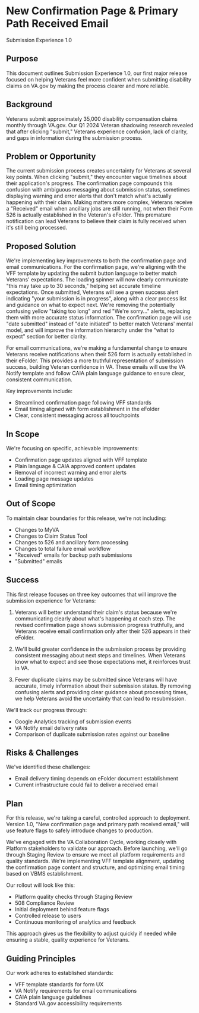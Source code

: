 # New Confirmation Page & Primary Path Received Email
Submission Experience 1.0


## Purpose
This document outlines Submission Experience 1.0, our first major release focused on helping Veterans feel more confident when submitting disability claims on VA.gov by making the process clearer and more reliable.


## Background
Veterans submit approximately 35,000 disability compensation claims monthly through VA.gov. Our Q1 2024 Veteran shadowing research revealed that after clicking "submit," Veterans experience confusion, lack of clarity, and gaps in information during the submission process.


## Problem or Opportunity
The current submission process creates uncertainty for Veterans at several key points. When clicking "submit," they encounter vague timelines about their application's progress. The confirmation page compounds this confusion with ambiguous messaging about submission status, sometimes displaying warning and error alerts that don't match what's actually happening with their claim. Making matters more complex, Veterans receive a "Received" email when ancillary jobs are still running, not when their Form 526 is actually established in the Veteran's eFolder. This premature notification can lead Veterans to believe their claim is fully received when it's still being processed.


## Proposed Solution
We're implementing key improvements to both the confirmation page and email communications. For the confirmation page, we're aligning with the VFF template by updating the submit button language to better match Veterans' expectations. The loading spinner will now clearly communicate "this may take up to 30 seconds," helping set accurate timeline expectations. Once submitted, Veterans will see a green success alert indicating "your submission is in progress", along with a clear process list and guidance on what to expect next. We're removing the potentially confusing yellow "taking too long" and red "We're sorry..." alerts, replacing them with more accurate status information. The confirmation page will use "date submitted" instead of "date initiated" to better match Veterans' mental model, and will improve the information hierarchy under the "what to expect" section for better clarity.

For email communications, we're making a fundamental change to ensure Veterans receive notifications when their 526 form is actually established in their eFolder. This provides a more truthful representation of submission success, building Veteran confidence in VA. These emails will use the VA Notify template and follow CAIA plain language guidance to ensure clear, consistent communication.

Key improvements include:

- Streamlined confirmation page following VFF standards
- Email timing aligned with form establishment in the eFolder
- Clear, consistent messaging across all touchpoints


## In Scope
We're focusing on specific, achievable improvements:

- Confirmation page updates aligned with VFF template
- Plain language & CAIA approved content updates
- Removal of incorrect warning and error alerts
- Loading page message updates
- Email timing optimization


## Out of Scope
To maintain clear boundaries for this release, we're not including:

- Changes to MyVA
- Changes to Claim Status Tool
- Changes to 526 and ancillary form processing
- Changes to total failure email workflow
- "Received" emails for backup path submissions
- "Submitted" emails


## Success
This first release focuses on three key outcomes that will improve the submission experience for Veterans:

1. Veterans will better understand their claim's status because we're communicating clearly about what's happening at each step. The revised confirmation page shows submission progress truthfully, and Veterans receive email confirmation only after their 526 appears in their eFolder.

2. We'll build greater confidence in the submission process by providing consistent messaging about next steps and timelines. When Veterans know what to expect and see those expectations met, it reinforces trust in VA.

3. Fewer duplicate claims may be submitted since Veterans will have accurate, timely information about their submission status. By removing confusing alerts and providing clear guidance about processing times, we help Veterans avoid the uncertainty that can lead to resubmission.

We'll track our progress through:

- Google Analytics tracking of submission events
- VA Notify email delivery rates
- Comparison of duplicate submission rates against our baseline


## Risks & Challenges
We've identified these challenges:

- Email delivery timing depends on eFolder document establishment
- Current infrastructure could fail to deliver a received email


## Plan
For this release, we're taking a careful, controlled approach to deployment. Version 1.0, "New confirmation page and primary path received email," will use feature flags to safely introduce changes to production.

We've engaged with the VA Collaboration Cycle, working closely with Platform stakeholders to validate our approach. Before launching, we'll go through Staging Review to ensure we meet all platform requirements and quality standards. We're implementing VFF template alignment, updating the confirmation page content and structure, and optimizing email timing based on VBMS establishment.

Our rollout will look like this:

- Platform quality checks through Staging Review
- 508 Compliance Review
- Initial deployment behind feature flags
- Controlled release to users
- Continuous monitoring of analytics and feedback

This approach gives us the flexibility to adjust quickly if needed while ensuring a stable, quality experience for Veterans.


## Guiding Principles
Our work adheres to established standards:

- VFF template standards for form UX
- VA Notify requirements for email communications
- CAIA plain language guidelines
- Standard VA.gov accessibility requirements
